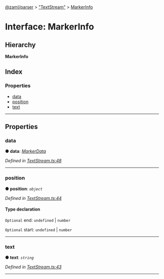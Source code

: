 [@zaml/parser](../README.md) > ["TextStream"](../modules/_textstream_.md) > [MarkerInfo](../interfaces/_textstream_.markerinfo.md)

# Interface: MarkerInfo

## Hierarchy

**MarkerInfo**

## Index

### Properties

* [data](_textstream_.markerinfo.md#data)
* [position](_textstream_.markerinfo.md#position)
* [text](_textstream_.markerinfo.md#text)

---

## Properties

<a id="data"></a>

###  data

**● data**: *[MarkerData](../modules/_textstream_.md#markerdata)*

*Defined in [TextStream.ts:48](https://github.com/nexushubs/zaml-lang/blob/820ece7/packages/zaml-parser/src/TextStream.ts#L48)*

___
<a id="position"></a>

###  position

**● position**: *`object`*

*Defined in [TextStream.ts:44](https://github.com/nexushubs/zaml-lang/blob/820ece7/packages/zaml-parser/src/TextStream.ts#L44)*

#### Type declaration

`Optional`  end:  `undefined` &#124; `number`

`Optional`  start:  `undefined` &#124; `number`

___
<a id="text"></a>

###  text

**● text**: *`string`*

*Defined in [TextStream.ts:43](https://github.com/nexushubs/zaml-lang/blob/820ece7/packages/zaml-parser/src/TextStream.ts#L43)*

___

